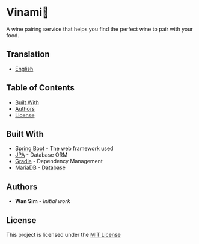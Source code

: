 # Vinami🍷

A wine pairing service that helps you find the perfect wine to pair with your food.

## Translation

- [English](README.md)

## Table of Contents

- [Built With](#built-with)
- [Authors](#authors)
- [License](#license)


## Built With

- [Spring Boot](https://spring.io/projects/spring-boot) - The web framework used
- [JPA](https://spring.io/projects/spring-data-jpa) - Database ORM
- [Gradle](https://gradle.org/) - Dependency Management
- [MariaDB](https://mariadb.org/) - Database

## Authors

-   **Wan Sim** - _Initial work_

## License

This project is licensed under the [MIT License](LICENSE)
